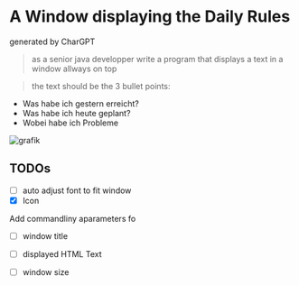 # A Window displaying the Daily Rules

generated by CharGPT

> as a senior java developper write a program that displays a text in a window allways on top

> the text should be the 3 bullet points: 
  * Was habe ich gestern erreicht?
  * Was habe ich heute geplant?
  * Wobei habe ich Probleme 

![grafik](https://user-images.githubusercontent.com/104491997/221993516-8823377d-0d7d-4a2e-988d-e2f270eef5aa.png)

## TODOs

* [ ] auto adjust font to fit window
* [X] Icon 

Add commandliny aparameters fo
* [ ] window title
* [ ] displayed HTML Text
* [ ] window size

